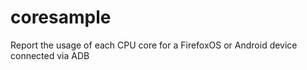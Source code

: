 # coresample
Report the usage of each CPU core for a FirefoxOS or Android device connected via ADB 
